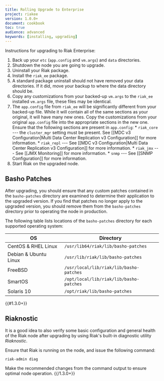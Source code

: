 ```yaml
---
title: Rolling Upgrade to Enterprise
project: riakee
version: 1.0.0+
document: cookbook
toc: true
audience: advanced
keywords: [installing, upgrading]
---
```


Instructions for upgrading to Riak Enterprise:

  1. Back up your `etc` (`app.config` and `vm.args`) and `data` directories.
  2. Shutdown the node you are going to upgrade.
  3. Uninstall your Riak package.
  4. Install the `riak_ee` package.
  5. A standard package uninstall should not have removed your data directories. If it did, move your backup to where the data directory should be.
  6. Copy any customizations from your backed-up `vm.args` to the `riak_ee` installed `vm.args` file, these files may be identical.
  7. The `app.config` file from `riak_ee` will be significantly different from your backed-up file. While it will contain all of the same sections as your original, it will have many new ones. Copy the customizations from your original `app.config` file into the appropriate sections in the new one. Ensure that the following sections are present in `app.config`:
    * `riak_core` --- the `cluster_mgr` setting must be present. See [[MDC v3 Configuration|Multi Data Center Replication v3 Configuration]] for more information.
    * `riak_repl` --- See [[MDC v3 Configuration|Multi Data Center Replication v3 Configuration]] for more information.
    * `riak_jmx` --- See [[JMX Monitoring]] for more information.
    * `snmp` --- See [[SNMP Configuration]] for more information.
  8. Start Riak on the upgraded node.

## Basho Patches

After upgrading, you should ensure that any custom patches contained in the
`basho-patches` directory are examined to determine their application to
the upgraded version. If you find that patches no longer apply to the upgraded
version, you should remove them from the `basho-patches` directory prior to
operating the node in production.

The following table lists locations of the `basho-patches` directory for each
supported operating system:

| OS | Directory
|----|-----------
| CentOS & RHEL Linux | `/usr/lib64/riak/lib/basho-patches`
| Debian & Ubuntu Linux | `/usr/lib/riak/lib/basho-patches`
| FreeBSD | `/usr/local/lib/riak/lib/basho-patches`
| SmartOS | `/opt/local/lib/riak/lib/basho-patches`
| Solaris 10 | `/opt/riak/lib/basho-patches`

{{#1.3.0+}}
## Riaknostic

It is a good idea to also verify some basic configuration and general health
of the Riak node after upgrading by using Riak's built-in diagnostic
utility *Riaknostic*.

Ensure that Riak is running on the node, and issue the following command:

```
riak-admin diag
```

Make the recommended changes from the command output to ensure optimal node
operation.
{{/1.3.0+}}
